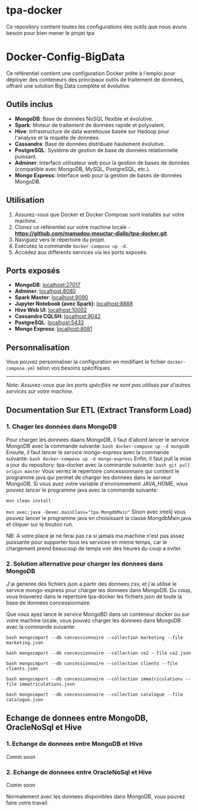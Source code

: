 # tpa-docker
Ce repository contient toutes les configurations des outils que nous avons besoin pour bien mener le projet tpa

# Docker-Config-BigData

Ce référentiel contient une configuration Docker prête à l'emploi pour déployer des conteneurs des principaux outils de traitement de données, offrant une solution Big Data complète et évolutive.

## Outils inclus

- **MongoDB**: Base de données NoSQL flexible et évolutive.
- **Spark**: Moteur de traitement de données rapide et polyvalent.
- **Hive**: Infrastructure de data warehouse basée sur Hadoop pour l'analyse et la requête de données.
- **Cassandra**: Base de données distribuée hautement évolutive.
- **PostgreSQL**: Système de gestion de base de données relationnelle puissant.
- **Adminer**: Interface utilisateur web pour la gestion de bases de données (compatible avec MongoDB, MySQL, PostgreSQL, etc.).
- **Mongo Express**: Interface web pour la gestion de bases de données MongoDB.

## Utilisation

1. Assurez-vous que Docker et Docker Compose sont installés sur votre machine.
2. Clonez ce référentiel sur votre machine locale - **https://github.com/mamadou-mouctar-diallo/tpa-docker.git**.
3. Naviguez vers le répertoire du projet.
4. Exécutez la commande `docker-compose up -d`.
5. Accédez aux différents services via les ports exposés.

## Ports exposés

- **MongoDB**: [localhost:27017](http://localhost:27017)
- **Adminer**: [localhost:8080](http://localhost:8080)
- **Spark Master**: [localhost:9090](http://localhost:9090)
- **Jupyter Notebook (avec Spark)**: [localhost:8888](http://localhost:8888)
- **Hive Web UI**: [localhost:10002](http://localhost:10002)
- **Cassandra CQLSH**: [localhost:9042](http://localhost:9042)
- **PostgreSQL**: [localhost:5432](http://localhost:5432)
- **Mongo Express**: [localhost:8081](http://localhost:8081)

## Personnalisation

Vous pouvez personnaliser la configuration en modifiant le fichier `docker-compose.yml` selon vos besoins spécifiques.

---

*Note: Assurez-vous que les ports spécifiés ne sont pas utilisés par d'autres services sur votre machine.*

## Documentation Sur ETL (Extract Transform Load)

### 1. Chager les données dans MongoDB
Pour charger les donnees daans MongoDB, il faut d'abord lancer le service MongoDB avec la commande suivante:
```bash docker-compose up -d mongodb```
Ensuite, il faut lancer le service mongo-express avec la commande suivante:
```bash docker-compose up -d mongo-express```
Enfin, il faut pull la mise a jour du repository: tpa-docker avec la commande suivante:
```bash git pull origin master```
Vous verrez le repertoire concessionnaire qui contient le programme java qui permet de charger les donnees dans le serveur MongoDB.
Si vous avez votre variable d'environnement JAVA_HOME, vous pouvez lancer le programme java avec la commande suivante:

```mvn clean install```

```mvn exec:java -Dexec.mainClass="tpa.MongdbMain"```
Sinon avec intelij vous pouvez lancer le programme java en choisissant la classe MongdbMain.java et cliquer sur le bouton run.

NB: A votre place je ne ferai pas ca si jamais ma machine n'est pas assez puissante pour supporter tous les services en meme temps, car le chargement prend beaucoup de temps voir des heures du coup a eviter.

### 2. Solution alternative pour charger les donnees dans MongoDB
J'ai generee des fichiers json a partir des donnees csv, et j'ai utilise le service mongo-express pour charger les donnees dans MongoDB. Du coup, vous trouverez dans le repertoire tpa-docker les fichiers json de toute la base de donnees concessionnaire.

Que vous ayez lance le service MongoBD dans un conteneur docker ou sur votre machine locale, vous pouvez charger les donnees dans MongoDB avec la commande suivante:

```bash mongoimport --db concessionnaire --collection marketing --file marketing.json```

```bash mongoimport --db concessionnaire --collection co2 --file co2.json```

```bash mongoimport --db concessionnaire --collection clients --file clients.json```

```bash mongoimport --db concessionnaire --collection immatriculations --file immatriculations.json```

```bash mongoimport --db concessionnaire --collection catalogue --file catalogue.json```

## Echange de donnees entre MongoDB, OracleNoSql et Hive
### 1. Echange de donnees entre MongoDB et Hive
Comin soon
### 2. Echange de donnees entre OracleNoSql et Hive
Comin soon

Normalement avec les donnees disponibles dans MongoDB, vous pouvez faire votre travail.
